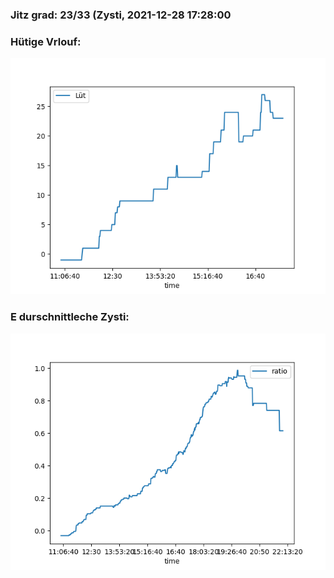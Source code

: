 ### Jitz grad: 23/33 (Zysti, 2021-12-28 17:28:00

### Hütige Vrlouf:
![Graph](Today.png)

### E durschnittleche Zysti:
![Graph](Zysti.png)